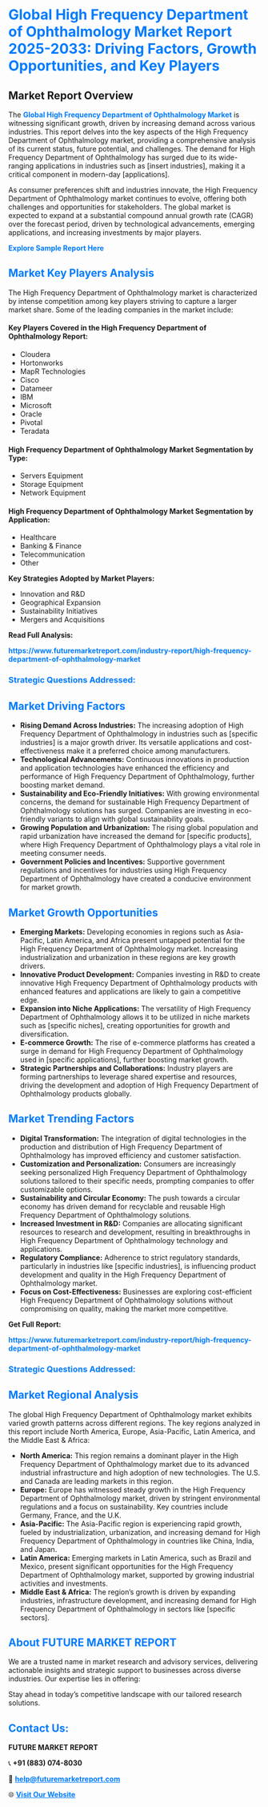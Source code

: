 <h1 style="color: #007BFF;">Global High Frequency Department of Ophthalmology Market Report 2025-2033: Driving Factors, Growth Opportunities, and Key Players</h1>

<section id="overview">
<h2>Market Report Overview</h2>
<p>The <a href="https://www.futuremarketreport.com/industry-report/high-frequency-department-of-ophthalmology-market" style="color: #007BFF; text-decoration: none;"><strong>Global High Frequency Department of Ophthalmology Market</strong></a> is witnessing significant growth, driven by increasing demand across various industries. This report delves into the key aspects of the High Frequency Department of Ophthalmology market, providing a comprehensive analysis of its current status, future potential, and challenges. The demand for High Frequency Department of Ophthalmology has surged due to its wide-ranging applications in industries such as [insert industries], making it a critical component in modern-day [applications].</p>
<p>As consumer preferences shift and industries innovate, the High Frequency Department of Ophthalmology market continues to evolve, offering both challenges and opportunities for stakeholders. The global market is expected to expand at a substantial compound annual growth rate (CAGR) over the forecast period, driven by technological advancements, emerging applications, and increasing investments by major players.</p>
</section>

<section id="overview">
<p><a href="https://www.futuremarketreport.com/request-sample/reportId=32399" style="color: #007BFF; text-decoration: none;"><strong>Explore Sample Report Here</strong></a></p>
</section>

<section id="key-players">
<h2 style="color: #007BFF;">Market Key Players Analysis</h2>
<p>The High Frequency Department of Ophthalmology market is characterized by intense competition among key players striving to capture a larger market share. Some of the leading companies in the market include:</p>
<h4>Key Players Covered in the High Frequency Department of Ophthalmology Report:</h4>
<ul><li>Cloudera</li><li>Hortonworks</li><li>MapR Technologies</li><li>Cisco</li><li>Datameer</li><li>IBM</li><li>Microsoft</li><li>Oracle</li><li>Pivotal</li><li>Teradata</li></ul>
<h4>High Frequency Department of Ophthalmology Market Segmentation by Type:</h4>
<ul><li>Servers Equipment</li><li>Storage Equipment</li><li>Network Equipment</li></ul>

<h4>High Frequency Department of Ophthalmology Market Segmentation by Application:</h4>
<ul><li>Healthcare</li><li>Banking &amp; Finance</li><li>Telecommunication</li><li>Other</li></ul>
<p><strong>Key Strategies Adopted by Market Players:</strong></p>
<ul>
<li>Innovation and R&D</li>
<li>Geographical Expansion</li>
<li>Sustainability Initiatives</li>
<li>Mergers and Acquisitions</li>
</ul>
</section>

<section>
<p><strong>Read Full Analysis: </strong></p><a href="https://www.futuremarketreport.com/industry-report/high-frequency-department-of-ophthalmology-market" style="color: #007BFF; text-decoration: none;"><strong>https://www.futuremarketreport.com/industry-report/high-frequency-department-of-ophthalmology-market</strong></a>
<h3 style="color: #007BFF;">Strategic Questions Addressed:</h3>
</section>

<section id="driving-factors">
<h2 style="color: #007BFF;">Market Driving Factors</h2>
<ul>
<li><strong>Rising Demand Across Industries:</strong> The increasing adoption of High Frequency Department of Ophthalmology in industries such as [specific industries] is a major growth driver. Its versatile applications and cost-effectiveness make it a preferred choice among manufacturers.</li>
<li><strong>Technological Advancements:</strong> Continuous innovations in production and application technologies have enhanced the efficiency and performance of High Frequency Department of Ophthalmology, further boosting market demand.</li>
<li><strong>Sustainability and Eco-Friendly Initiatives:</strong> With growing environmental concerns, the demand for sustainable High Frequency Department of Ophthalmology solutions has surged. Companies are investing in eco-friendly variants to align with global sustainability goals.</li>
<li><strong>Growing Population and Urbanization:</strong> The rising global population and rapid urbanization have increased the demand for [specific products], where High Frequency Department of Ophthalmology plays a vital role in meeting consumer needs.</li>
<li><strong>Government Policies and Incentives:</strong> Supportive government regulations and incentives for industries using High Frequency Department of Ophthalmology have created a conducive environment for market growth.</li>
</ul>
</section>

<section id="growth-opportunities">
<h2 style="color: #007BFF;">Market Growth Opportunities</h2>
<ul>
<li><strong>Emerging Markets:</strong> Developing economies in regions such as Asia-Pacific, Latin America, and Africa present untapped potential for the High Frequency Department of Ophthalmology market. Increasing industrialization and urbanization in these regions are key growth drivers.</li>
<li><strong>Innovative Product Development:</strong> Companies investing in R&D to create innovative High Frequency Department of Ophthalmology products with enhanced features and applications are likely to gain a competitive edge.</li>
<li><strong>Expansion into Niche Applications:</strong> The versatility of High Frequency Department of Ophthalmology allows it to be utilized in niche markets such as [specific niches], creating opportunities for growth and diversification.</li>
<li><strong>E-commerce Growth:</strong> The rise of e-commerce platforms has created a surge in demand for High Frequency Department of Ophthalmology used in [specific applications], further boosting market growth.</li>
<li><strong>Strategic Partnerships and Collaborations:</strong> Industry players are forming partnerships to leverage shared expertise and resources, driving the development and adoption of High Frequency Department of Ophthalmology products globally.</li>
</ul>
</section>

<section id="trending-factors">
<h2 style="color: #007BFF;">Market Trending Factors</h2>
<ul>
<li><strong>Digital Transformation:</strong> The integration of digital technologies in the production and distribution of High Frequency Department of Ophthalmology has improved efficiency and customer satisfaction.</li>
<li><strong>Customization and Personalization:</strong> Consumers are increasingly seeking personalized High Frequency Department of Ophthalmology solutions tailored to their specific needs, prompting companies to offer customizable options.</li>
<li><strong>Sustainability and Circular Economy:</strong> The push towards a circular economy has driven demand for recyclable and reusable High Frequency Department of Ophthalmology solutions.</li>
<li><strong>Increased Investment in R&D:</strong> Companies are allocating significant resources to research and development, resulting in breakthroughs in High Frequency Department of Ophthalmology technology and applications.</li>
<li><strong>Regulatory Compliance:</strong> Adherence to strict regulatory standards, particularly in industries like [specific industries], is influencing product development and quality in the High Frequency Department of Ophthalmology market.</li>
<li><strong>Focus on Cost-Effectiveness:</strong> Businesses are exploring cost-efficient High Frequency Department of Ophthalmology solutions without compromising on quality, making the market more competitive.</li>
</ul>
</section>

<section>
<p><strong>Get Full Report: </strong></p><a href="https://www.futuremarketreport.com/industry-report/high-frequency-department-of-ophthalmology-market" style="color: #007BFF; text-decoration: none;"><strong>https://www.futuremarketreport.com/industry-report/high-frequency-department-of-ophthalmology-market</strong></a>
<h3 style="color: #007BFF;">Strategic Questions Addressed:</h3>
</section>


<section id="regional-analysis">
<h2 style="color: #007BFF;">Market Regional Analysis</h2>
<p>The global High Frequency Department of Ophthalmology market exhibits varied growth patterns across different regions. The key regions analyzed in this report include North America, Europe, Asia-Pacific, Latin America, and the Middle East & Africa:</p>
<ul>
<li><strong>North America:</strong> This region remains a dominant player in the High Frequency Department of Ophthalmology market due to its advanced industrial infrastructure and high adoption of new technologies. The U.S. and Canada are leading markets in this region.</li>
<li><strong>Europe:</strong> Europe has witnessed steady growth in the High Frequency Department of Ophthalmology market, driven by stringent environmental regulations and a focus on sustainability. Key countries include Germany, France, and the U.K.</li>
<li><strong>Asia-Pacific:</strong> The Asia-Pacific region is experiencing rapid growth, fueled by industrialization, urbanization, and increasing demand for High Frequency Department of Ophthalmology in countries like China, India, and Japan.</li>
<li><strong>Latin America:</strong> Emerging markets in Latin America, such as Brazil and Mexico, present significant opportunities for the High Frequency Department of Ophthalmology market, supported by growing industrial activities and investments.</li>
<li><strong>Middle East & Africa:</strong> The region’s growth is driven by expanding industries, infrastructure development, and increasing demand for High Frequency Department of Ophthalmology in sectors like [specific sectors].</li>
</ul>
</section>

<footer>
<h2 style="color: #007BFF;">About FUTURE MARKET REPORT</h2>
<p>We are a trusted name in market research and advisory services, delivering actionable insights and strategic support to businesses across diverse industries. Our expertise lies in offering:</p>

<p>Stay ahead in today’s competitive landscape with our tailored research solutions.</p>

<h2 style="color: #007BFF;">Contact Us:</h2>
<p><strong>FUTURE MARKET REPORT</strong></p>
<p>📞 <strong>+91 (883) 074-8030</strong></p>
<p>📧 <strong><a href="mailto:help@futuremarketreport.com" style="color: #007BFF;">help@futuremarketreport.com</a></strong></p>
<p>🌐 <strong><a href="https://www.futuremarketreport.com/" style="color: #007BFF;">Visit Our Website</a></strong></p>
</footer>